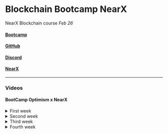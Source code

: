 # Blockchain Bootcamp NearX

NearX Blockchain course _Feb 26_

#### [Bootcamp](https://nearx.com.br/bootcamp)

#### [GitHub](https://github.com/nrxschool/bootcamp-optimism)

#### [Discord](https://discord.gg/nearx)

#### [NearX](https://linktr.ee/nearxinnovation)

---

### Videos

#### BootCamp Optimism x NearX

<details>
<summary>First week</summary>

> Aula 1 - Blockchain Básico - [Class 1 - Feb 26](https://www.youtube.com/watch?v=yModQgXgCdI)

> Aula 2 - Blockchain Básico / Javascript Básico - [Class 2 - Feb 27](https://www.youtube.com/watch?v=p2MnBva1g58)

> Aula 3 - Blockchain Básico / Criptografia - [Class 3 - Feb 28](https://www.youtube.com/watch?v=xoAwwe6uODk)

> Aula 4 - Blockchain Básico / Bibliotecas Cripto - [Class 4 - Feb 29](https://www.youtube.com/watch?v=WH_GPLiPJ78)

> Aula 5 - Blockchain Básico / Solidity Básico - [Class 5 - Mar 1](https://www.youtube.com/watch?v=PCqhzFVqjAU)

</details>

<details>
<summary>Second week</summary>

> Class 6 - Mar 4

> Class 7 - Mar 5

> Class 8 - Mar 6

> Class 9 - Mar 7

> Class 10 - Mar 8

</details>

<details>
<summary>Third week</summary>

> Class 11 - Mar 11

> Class 12 - Mar 12

> Class 13 - Mar 13

> Class 14 - Mar 14

> Class 15 - Mar 15

</details>

<details>
<summary>Fourth week</summary>

> Class 16 - Mar 18

> Class 17 - Mar 19

> Class 18 - Mar 20

> Class 19 - Mar 21

> Class 20 - Mar 22

</details>

